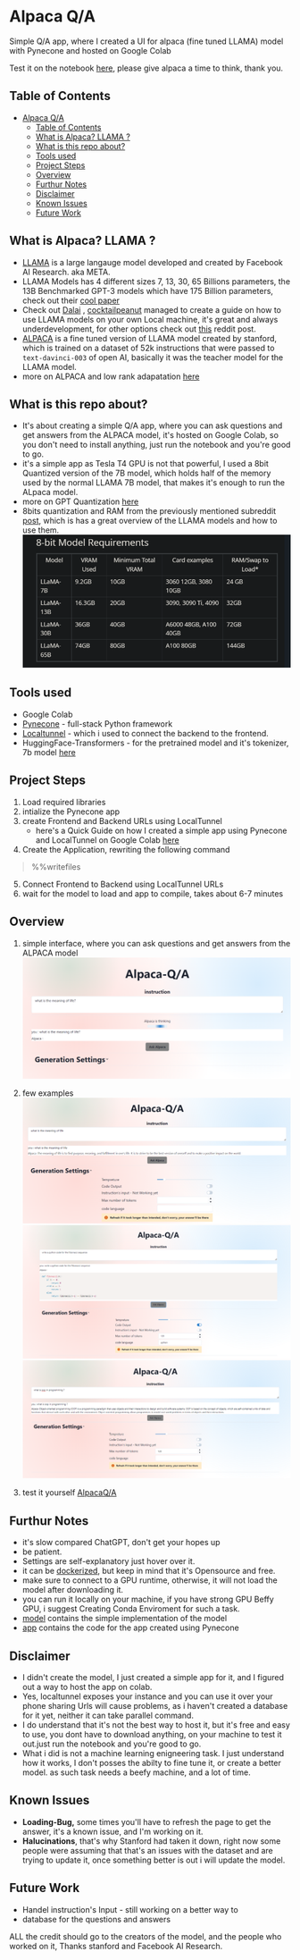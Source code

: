 # Alpaca Q/A 
 Simple Q/A app, where I created a UI for alpaca (fine tuned LLAMA) model with Pynecone and hosted on Google Colab
 
 Test it on the notebook [here](alpacaQ&A.ipynb), please give alpaca a time to think, thank you.

## Table of Contents
- [Alpaca Q/A](#alpaca-qa)
  - [Table of Contents](#table-of-contents)
  - [What is Alpaca? LLAMA ?](#what-is-alpaca-llama-)
  - [What is this repo about?](#what-is-this-repo-about)
  - [Tools used](#tools-used)
  - [Project Steps](#project-steps)
  - [Overview](#overview)
  - [Furthur Notes](#furthur-notes)
  - [Disclaimer](#disclaimer)
  - [Known Issues](#known-issues)
  - [Future Work](#future-work)

## What is Alpaca? LLAMA ? 
- [LLAMA](https://github.com/facebookresearch/llama) is a large langauge model developed and created by Facebook AI Research. aka META.
- LLAMA Models has 4 different sizes 7, 13, 30, 65 Billions parameters, the 13B Benchmarked GPT-3 models which have 175 Billion parameters, check out their [cool paper](https://arxiv.org/abs/2302.13971)
- Check out [Dalai](https://github.com/cocktailpeanut/dalai) ,  [cocktailpeanut](https://github.com/cocktailpeanut) managed to create a guide on how to use LLAMA models on your own Local machine, it's great and always underdevelopment, for other options check out [this](https://www.reddit.com/r/LocalLLaMA/comments/11o6o3f/how_to_install_llama_8bit_and_4bit/) reddit post.
- [ALPACA](https://github.com/tatsu-lab/stanford_alpaca) is a fine tuned version of LLAMA model created by stanford, which is trained on a dataset of 52k instructions that were passed to `text-davinci-003` of open AI,  basically it was the teacher model for the LLAMA model.
- more on ALPACA and low rank adapatation [here](https://github.com/tloen/alpaca-lora/)

## What is this repo about?
- It's about creating a simple Q/A app, where you can ask questions and get answers from the ALPACA model, it's hosted on Google Colab, so you don't need to install anything, just run the notebook and you're good to go. 
- it's a simple app as Tesla T4 GPU is not that powerful, I used a 8bit Quantized version of the 7B model, which holds half of the memory used by the normal LLAMA 7B model, that makes it's enough to run the ALpaca model.
- more on GPT Quantization [here](https://github.com/IST-DASLab/gptq)
- 8bits quantization and RAM from the previously mentioned subreddit [post](https://www.reddit.com/r/LocalLLaMA/comments/11o6o3f/how_to_install_llama_8bit_and_4bit/), which is has a great overview of the LLAMA models and how to use them.
  ![](imgs/8bit.png)

## Tools used
- Google Colab
- [Pynecone](https://github.com/pynecone-io/pynecone) - full-stack Python framework
- [Localtunnel](https://www.npmjs.com/package/localtunnel) - which i used to connect the backend to the frontend.
- HuggingFace-Transformers - for the pretrained model and it's tokenizer, 7b model [here](https://huggingface.co/chainyo/alpaca-lora-7b)

## Project Steps
1. Load required libraries
2. intialize the Pynecone app
3. create Frontend and Backend URLs using LocalTunnel
   - here's a Quick Guide on how I created a simple app using Pynecone and LocalTunnel on Google Colab [here](https://medium.com/@Andrew.Naeem/create-and-host-pynecone-application-on-google-colab-b7b6dbc8b489) 
4. Create the Application, rewriting the following command
> %%writefiles 
5. Connect Frontend to Backend using LocalTunnel URLs
6. wait for the model to load and app to compile, takes about 6-7 minutes


## Overview
1. simple interface, where you can ask questions and get answers from the ALPACA model
   ![](imgs/overview.png)

2. few examples
![](imgs/q1.png)
![](imgs/q2.png)
![](imgs/q3.png)

1. test it yourself [AlpacaQ/A](alpacaQ&A.ipynb) 

## Furthur Notes
- it's slow compared ChatGPT, don't get your hopes up
- be patient.
- Settings are self-explanatory just hover over it.
- it can be [dockerized](https://pynecone.io/docs/hosting/self-hosting), but keep in mind that it's Opensource and free.
- make sure to connect to a GPU runtime, otherwise, it will not load the model after downloading it.
- you can run it locally on your machine, if you have strong GPU Beffy GPU, i suggest Creating Conda Enviroment for such a task.
- [model](model.ipynb) contains the simple implementation of the model
- [app](app.ipynb) contains the code for the app created using Pynecone
## Disclaimer
- I didn't create the model, I just created a simple app for it, and I figured out a way to host the app on colab.
- Yes, localtunnel exposes your instance and you can use it over your phone sharing Urls will cause problems, as i haven't created a database for it yet, neither it can take parallel command.
- I do understand that it's not the best way to host it, but it's free and easy to use, you dont have to download anything, on your machine to test it out.just run the notebook and you're good to go.
- What i did is not a machine learning enigneering task. I just understand how it works, I don't posses the abilty to fine tune it, or create a better model. as such task needs a beefy machine, and a lot of time.


## Known Issues
- **Loading-Bug,** some times you'll have to refresh the page to get the answer, it's a known issue, and I'm working on it.
- **Halucinations**, that's why Stanford had taken it down, right now some people were assuming that that's an issues with the dataset and are trying to update it, once something better is out i will update the model.


## Future Work
- Handel instruction's Input - still working on a better way to 
- database for the questions and answers 

ALL the credit should go to the creators of the model, and the people who worked on it, Thanks stanford and Facebook AI Research.
